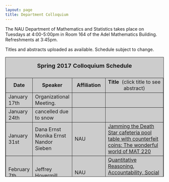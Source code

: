 ```yaml
---
layout: page
title: Department Colloquium
---
```


The NAU Department of Mathematics and Statistics takes place on Tuesdays at 4:00-5:00pm in Room 164 of the Adel Mathematics
Building. Refreshments at 3:45pm.

Titles and abstracts uploaded as available.  Schedule subject to change.  


<table width="90%" height="381" border="" align="center" bordercolor="#333333" bgcolor="#CCCCCC">
<caption>
<center>
  <p><b><font size="+1">Spring 2017 Colloquium Schedule</font></b></p>
  </center>
</caption>

<tbody>
<tr>
<td width="17%">
<center>
  <b>Date</b>
</center></td>

<td width="16%">
<center>
  <b>Speaker</b>
</center></td>

<td width="12%">
<center>
  <b>Affiliation</b>
</center></td>

<td width="55%">
<center>
  <b>Title&nbsp;</b> (click title to see abstract)
</center></td>
</tr>

<tr>
<td>January 17th</td>
<td>Organizational Meeting.</td>
<td></td>
<td></td>
</tr>

<tr>
<td>January 24th</td>
<td>cancelled due to snow</td>
<td></td>
<td></td>
</tr>

<tr>
<td>January 31st</td>
<td>Dana Ernst<br>
Monika Ernst<br>
Nandor Sieben</td>
<td>NAU</td>
<td><a href="{{ site.baseurl }}/colloquium_files/sieben_013117.pdf" target="_blank">
Jamming the Death Star cafeteria pool table with counterfeit coins:
The wonderful world of MAT 220
</a></td>
</tr>

<tr>
<td>February 7th</td>
<td>Jeffrey Hovermill</td>
<td>NAU</td>
<td><a href="{{ site.baseurl }}/colloquium_files/hovermill_020717.pdf" target="_blank">
Quantitative Reasoning, Accountability, Social Justice,
and Liberal Education
</a></td>
</tr>

<tr>
<td>February 14th</td>
<td>Dr. Benjamin Ruddell</td>
<td>NAU<br>School of Informatics, Computing, and Cyber Systems </td>
<td><a href="{{ site.baseurl }}/colloquium_files/ruddell_021417.pdf" target="_blank">
Information Theory in the Geosciences
</a></td>
</tr>

<tr>
<td>February 21st</td>
<td>Maya Chhetri</td>
<td>UNC-Greensboro</td>
<td><a href="{{ site.baseurl }}/colloquium_files/chhetri_022117.pdf" target="_blank">
Asymptotically linear systems
</a></td>
</tr>

<tr>
<td>February 28th</td>
<td>Brent Burch</td>
<td>NAU</td>
<td><a href="{{ site.baseurl }}/colloquium_files/burch_022817.pdf" target="_blank">
Comparing sampling strategies to estimate the age characteristics of a forest
</a></td>
</tr>

<tr>
<td>March 7th</td>
<td>Michael Falk</td>
<td>NAU</td>
<td><a href="{{ site.baseurl }}/colloquium_files/falk_030717.pdf" target="_blank">
Resolution of singularities and the Milnor fiber boundary
</a></td>
</tr>

<tr>
<td>March 14th</td>
<td>Spring Break</td>
<td></td>
<td></td>
</tr>


<tr>
<td>March 21st</td>
<td>Shafiu Jibrin</td>
<td>NAU</td>
<td><a href="{{ site.baseurl }}/colloquium_files/jibrin_032117.pdf" target="_blank">
Finding an Interior Point of a Spectrahedron Using Infeasible Newton's Method
</a></td>
</tr>

<tr>
<td>March 28th</td>
<td>Bianca Luedecker</td>
<td>NAU</td>
<td><a href="{{ site.baseurl }}/colloquium_files/leudecker_032817.pdf" target="_blank">
Women and Mathematics
</a></td>
</tr>

<tr>
<td>April 4th</td>
<td>William Schulz</td>
<td>NAU, Retired</td>
<td><a href="{{ site.baseurl }}/colloquium_files/schulz_040417.pdf" target="_blank">
Some Interesting Mathematics from History
</a></td>
</tr>

<tr>
<td>April 11th</td>
<td>TBD</td>
<td>TBD</td>
<td><a href="{{ site.baseurl }}/colloquium_files/xyz_041117.pdf" target="_blank">
TBD
</a></td>
</tr>

<tr>
<td>April 18th</td>
<td>Phillip Doi</td>
<td>NAU</td>
<td><a href="{{ site.baseurl }}/colloquium_files/doi_041817.pdf" target="_blank">
M.S. Thesis
</a></td>
</tr>


<tr>
<td>April 25th</td>
<td>Honors Week</td>
<td></td>
<td></td>
</tr>

<tr>
<td>May 2nd</td>
<td>Zachary Parker</td>
<td>NAU</td>
<td><a href="{{ site.baseurl }}/colloquium_files/parker_050217.pdf" target="_blank">
M.S. Thesis
</a></td>
</tr>
